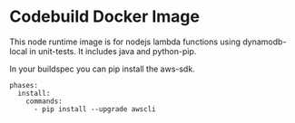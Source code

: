 # Codebuild Docker Image

This node runtime image is for nodejs lambda functions using dynamodb-local in unit-tests.  It includes java and python-pip.  

In your buildspec you can pip install the aws-sdk.

```
phases:
  install:
    commands:
      - pip install --upgrade awscli
```
